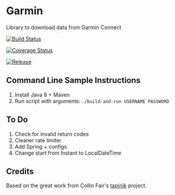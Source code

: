 # Garmin

Library to download data from Garmin Connect

[![Build Status](https://travis-ci.org/Weizilla/garmin.svg?branch=master)](https://travis-ci.org/Weizilla/garmin)

[![Coverage Status](https://coveralls.io/repos/github/Weizilla/garmin/badge.svg?branch=master)](https://coveralls.io/github/Weizilla/garmin?branch=master)

[![Release](https://jitpack.io/v/Weizilla/garmin.svg)](https://jitpack.io/#Weizilla/garmin)

## Command Line Sample Instructions
1. Install Java 8 + Maven
2. Run script with arguments: `./build-and-run USERNAME PASSWORD`

## To Do
1. Check for invalid return codes
2. Cleaner rate limiter
3. Add Spring + configs
4. Change start from Instant to LocalDateTime

## Credits
Based on the great work from Collin Fair's [tapiriik](https://github.com/cpfair/tapiriik/) project.
